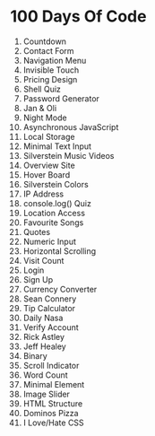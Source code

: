 # 100 Days Of Code

1. Countdown
2. Contact Form
3. Navigation Menu
4. Invisible Touch
5. Pricing Design
6. Shell Quiz
7. Password Generator
8. Jan & Oli
9. Night Mode
10. Asynchronous JavaScript
11. Local Storage
12. Minimal Text Input
13. Silverstein Music Videos
14. Overview Site
15. Hover Board
16. Silverstein Colors
17. IP Address
18. console.log() Quiz
19. Location Access
20. Favourite Songs
21. Quotes
22. Numeric Input
23. Horizontal Scrolling
24. Visit Count
25. Login
26. Sign Up
27. Currency Converter
28. Sean Connery
29. Tip Calculator
30. Daily Nasa
31. Verify Account
32. Rick Astley
33. Jeff Healey
34. Binary
35. Scroll Indicator
36. Word Count
37. Minimal Element
38. Image Slider
39. HTML Structure
40. Dominos Pizza
41. I Love/Hate CSS